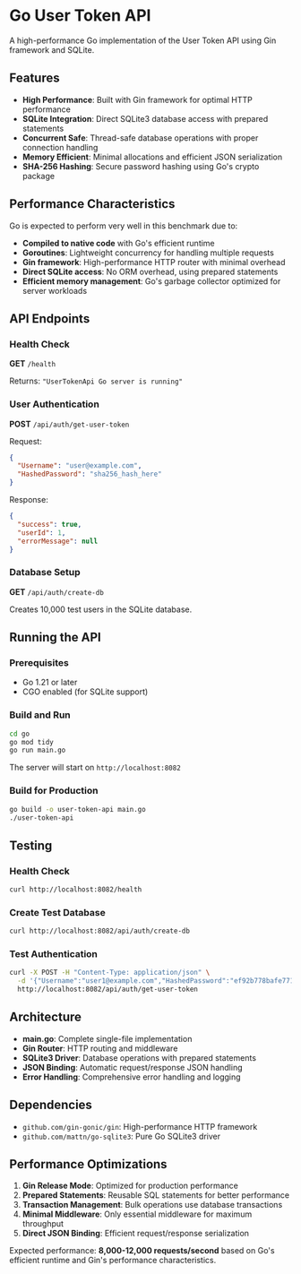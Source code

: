 # Go User Token API

A high-performance Go implementation of the User Token API using Gin framework and SQLite.

## Features

- **High Performance**: Built with Gin framework for optimal HTTP performance
- **SQLite Integration**: Direct SQLite3 database access with prepared statements
- **Concurrent Safe**: Thread-safe database operations with proper connection handling
- **Memory Efficient**: Minimal allocations and efficient JSON serialization
- **SHA-256 Hashing**: Secure password hashing using Go's crypto package

## Performance Characteristics

Go is expected to perform very well in this benchmark due to:
- **Compiled to native code** with Go's efficient runtime
- **Goroutines**: Lightweight concurrency for handling multiple requests
- **Gin framework**: High-performance HTTP router with minimal overhead
- **Direct SQLite access**: No ORM overhead, using prepared statements
- **Efficient memory management**: Go's garbage collector optimized for server workloads

## API Endpoints

### Health Check
**GET** `/health`

Returns: `"UserTokenApi Go server is running"`

### User Authentication
**POST** `/api/auth/get-user-token`

Request:
```json
{
  "Username": "user@example.com",
  "HashedPassword": "sha256_hash_here"
}
```

Response:
```json
{
  "success": true,
  "userId": 1,
  "errorMessage": null
}
```

### Database Setup
**GET** `/api/auth/create-db`

Creates 10,000 test users in the SQLite database.

## Running the API

### Prerequisites
- Go 1.21 or later
- CGO enabled (for SQLite support)

### Build and Run
```bash
cd go
go mod tidy
go run main.go
```

The server will start on `http://localhost:8082`

### Build for Production
```bash
go build -o user-token-api main.go
./user-token-api
```

## Testing

### Health Check
```bash
curl http://localhost:8082/health
```

### Create Test Database
```bash
curl http://localhost:8082/api/auth/create-db
```

### Test Authentication
```bash
curl -X POST -H "Content-Type: application/json" \
  -d '{"Username":"user1@example.com","HashedPassword":"ef92b778bafe771e89245b89ecbc08a44a4e166c06659911881f383d4473e94f"}' \
  http://localhost:8082/api/auth/get-user-token
```

## Architecture

- **main.go**: Complete single-file implementation
- **Gin Router**: HTTP routing and middleware
- **SQLite3 Driver**: Database operations with prepared statements
- **JSON Binding**: Automatic request/response JSON handling
- **Error Handling**: Comprehensive error handling and logging

## Dependencies

- `github.com/gin-gonic/gin`: High-performance HTTP framework
- `github.com/mattn/go-sqlite3`: Pure Go SQLite3 driver

## Performance Optimizations

1. **Gin Release Mode**: Optimized for production performance
2. **Prepared Statements**: Reusable SQL statements for better performance
3. **Transaction Management**: Bulk operations use database transactions
4. **Minimal Middleware**: Only essential middleware for maximum throughput
5. **Direct JSON Binding**: Efficient request/response serialization

Expected performance: **8,000-12,000 requests/second** based on Go's efficient runtime and Gin's performance characteristics.
